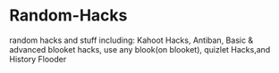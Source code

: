 # Random-Hacks
random hacks and stuff including: Kahoot Hacks, Antiban, Basic &amp; advanced blooket hacks, use any blook(on blooket), quizlet Hacks,and History Flooder 
